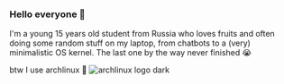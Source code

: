 ### Hello everyone 👋

I'm a young 15 years old student from Russia who loves fruits and often doing some random stuff on my laptop, from chatbots to a (very) minimalistic OS kernel. The last one by the way never finished :sob:

btw I use archlinux :penguin:
![archlinux logo dark](/res/archlinux_logo_dark.svg)
